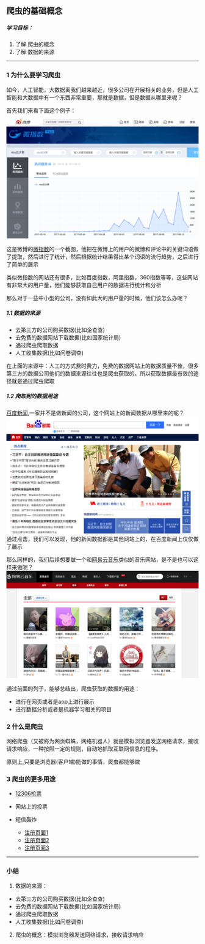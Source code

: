 ## 爬虫的基础概念
##### 学习目标：
1. 了解 爬虫的概念
2. 了解 数据的来源
_________________

### 1 为什么要学习爬虫
如今，人工智能，大数据离我们越来越近，很多公司在开展相关的业务，但是人工智能和大数据中有一个东西非常重要，那就是数据，但是数据从哪里来呢？

首先我们来看下面这个例子：

![新浪指数](../images/新浪指数.png)

这是微博的[微指数](http://data.weibo.com/index)的一个截图，他把在微博上的用户的微博和评论中的关键词语做了提取，然后进行了统计，然后根据统计结果得出某个词语的流行趋势，之后进行了简单的展示  

类似微指数的网站还有很多，比如百度指数，阿里指数，360指数等等，这些网站有非常大的用户量，他们能够获取自己用户的数据进行统计和分析

那么对于一些中小型的公司，没有如此大的用户量的时候，他们该怎么办呢？

##### 1.1 数据的来源 
- 去第三方的公司购买数据(比如企查查)
- 去免费的数据网站下载数据(比如国家统计局)
- 通过爬虫爬取数据
- 人工收集数据(比如问卷调查)

在上面的来源中：人工的方式费时费力，免费的数据网站上的数据质量不佳，很多第三方的数据公司他们的数据来源往往也是爬虫获取的，所以获取数据最有效的途径就是通过爬虫爬取

##### 1.2 爬取到的数据用途

[百度新闻](http://news.baidu.com/),一家并不是做新闻的公司，这个网站上的新闻数据从哪里来的呢？
![百度新闻](../images/百度新闻.png)
通过点击，我们可以发现，他的新闻数据都是其他网站上的，在百度新闻上仅仅做了展示  

那么同样的，我们后续想要做一个和[网易云音乐](http://music.163.com/#/discover/playlist)类似的音乐网站，是不是也可以这样来做呢？
![网易云音乐](../images/网易云音乐.png)

通过前面的列子，能够总结出，爬虫获取的数据的用途：
- 进行在网页或者是app上进行展示
- 进行数据分析或者是机器学习相关的项目

### 2 什么是爬虫
网络爬虫（又被称为网页蜘蛛，网络机器人）就是模拟浏览器发送网络请求，接收请求响应，一种按照一定的规则，自动地抓取互联网信息的程序。

原则上,只要是浏览器(客户端)能做的事情，爬虫都能够做

### 3 爬虫的更多用途
- [12306抢票](http://www.12306.cn/mormhweb/)

- 网站上的投票

- 短信轰炸
  - [注册页面1](https://hwid1.vmall.com/CAS/portal/userRegister/regbyphone.html?reqClientType=1&loginChannel=1000002&countryCode=cn&loginUrl=https%3A%2F%2Fhwid1.vmall.com%2FCAS%2Fportal%2FcloudLogin.html&service=https%3A%2F%2Fwww.hicloud.com%3A443%2Fothers%2Flogin.action&lang=zh-cn&themeName=red)
  - [注册页面2](https://bcy.net/register)
  - [注册页面3](http://member.chinaacc.com/member/register.shtm)

_________________

### 小结
1. 数据的来源：
  - 去第三方的公司购买数据(比如企查查)
  - 去免费的数据网站下载数据(比如国家统计局)
  - 通过爬虫爬取数据
  - 人工收集数据(比如问卷调查)
2. 爬虫的概念：模拟浏览器发送网络请求，接收请求响应


